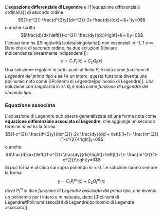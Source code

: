 L'**equazione differenziale di Legendre** è l'[[equazione differenziale ordinaria]] di secondo ordine
$$(1-x^{2}) \frac{d^{2}y}{dx^{2}}-2x \frac{dy}{dx}+l(l+1)y=0$$
o anche scritta
$$\frac{d}{dx}\left[(1-x^{2}) \frac{dy}{dx}\right]+l(l+1)y=0$$
L'equazione ha [[Singolarità isolata|singolarità]] non essenziali in -1, 1 e $\infty$. Dato che è di secondo ordine, ha due soluzioni [[lineare indipendenza|linearmente indipendenti]]:
$$y=C_{1}P_{l}(x)+C_{2}Q_{l}(x)$$
Una soluzione regolare in tutti i punti al finito $P_{l}$ è nota come *funzione di Legendre del primo tipo* e se $l$ è un intero, questa funzione diventa una polinomio noto come [[Polinomi di Legendre|polinomio di Legendre]]. Una soluzione con singolarità in $\pm1$ $Q_{l}$ è nota come *funzione di Legendre del secondo tipo*.
### Equazione associata
L'equazione di Legendre può essere generalizzata ad una forma nota come **equazione differenziale associata di Legendre**, che aggiunge un secondo termine $m$ ed ha la forma
$$(1-x^{2}) \frac{d^{2}y}{dx^{2}}-2x \frac{dy}{dx}+ \left[l(l+1)- \frac{m^{2}}{1-x^{2}}\right]y=0$$
o anche
$$\frac{d}{dx}\left[(1-x^{2}) \frac{dy}{dx}\right]+\left[l(l+1)- \frac{m^{2}}{1-x^{2}}\right]y=0$$
Si può tornare al caso cui sopra ponendo $m=0$. Le soluzioni hanno sempre la forma
$$y=C_{1}P_{l}^{m}(x)+C_{2}Q_{l}^{m}(x)$$
dove $P_{l}^{m}$ si dice *funzione di Legendre associata del primo tipo*, che diventa un polinomio per $l$ intero e $m$ naturale, detto [[Polinomi di Legendre#Polinomi associati di Legendre|polinomio di Legendre associato]].